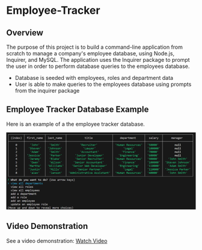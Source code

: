 # Employee-Tracker
## Overview

The purpose of this project is to build a command-line application from scratch to manage a company's employee database, using Node.js, Inquirer, and MySQL. The application uses the Inquirer package to prompt the user in order to perform database queries to the employees database.
- Database is seeded with employees, roles and department data
- User is able to make queries to the employees database using prompts from the inquirer package

## Employee Tracker Database Example
Here is an example of a the employee tracker database.

![screenshot](./images/employee_db.png)


## Video Demonstration
See a video demonstration: [Watch Video](https://drive.google.com/file/d/1D8j9SIlmFU6jFee9s-rXXX9UhQGrq23-/view)
